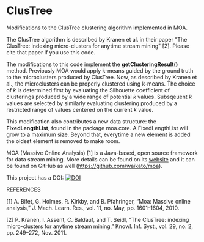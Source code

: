 # ClusTree
Modifications to the ClusTree clustering algorithm implemented in MOA.

The ClusTree algorithm is described by Kranen et al. in their paper "The ClusTree: indexing micro-clusters for anytime stream mining" [2]. Please cite that paper if you use this code.

The modifications to this code implement the **getClusteringResult()** method. Previously MOA would apply k-means guided by the ground truth to the microclusters produced by ClusTree. Now, as described by Kranen et al., the microclusters can be properly clustered using k-means. The choice of *k* is determined first by evaluating the Silhouette coefficient of clusterings produced by a wide range of potential *k* values. Subsqeuent *k* values are selected by similarly evaluating clustering produced by a restricted range of values centered on the current *k* value.

This modification also contributes a new data structure: the **FixedLengthList**, found in the package moa.core. A FixedLengthList will grow to a maximum size. Beyond that, everytime a new element is added the oldest element is removed to make room.

MOA (Massive Online Analysis) [1] is a Java-based, open source framework for data stream mining. More details can be found on its [website](http://moa.cms.waikato.ac.nz/) and it can be found on GitHub as well (https://github.com/waikato/moa).

This project has a DOI: [![DOI](https://zenodo.org/badge/92280857.svg)](https://zenodo.org/badge/latestdoi/92280857)

REFERENCES

[1] A. Bifet, G. Holmes, R. Kirkby, and B. Pfahringer, “Moa: Massive online analysis,” J. Mach. Learn. Res., vol. 11, no. May, pp. 1601–1604, 2010.

[2] P. Kranen, I. Assent, C. Baldauf, and T. Seidl, “The ClusTree: indexing micro-clusters for anytime stream mining,” Knowl. Inf. Syst., vol. 29, no. 2, pp. 249–272, Nov. 2011.
